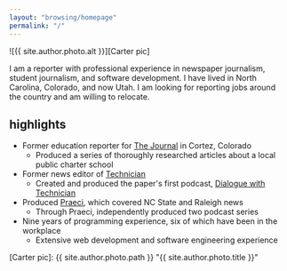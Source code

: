 ```yaml
---
layout: "browsing/homepage"
permalink: "/"
---
```


![{{ site.author.photo.alt }}][Carter pic]

I am a reporter with professional experience in newspaper journalism, student journalism, and software development. I have lived in North Carolina, Colorado, and now Utah. I am looking for reporting jobs around the country and am willing to relocate.

## highlights

* Former education reporter for [The Journal] in Cortez, Colorado
    * Produced a series of thoroughly researched articles about a local public charter school
* Former news editor of [Technician]
    * Created and produced the paper's first podcast, [Dialogue with Technician]
* Produced [Praeci], which covered NC State and Raleigh news
    * Through Praeci, independently produced two podcast series
* Nine years of programming experience, six of which have been in the workplace
    * Extensive web development and software engineering experience


[Carter pic]: {{ site.author.photo.path }} "{{ site.author.photo.title }}"

[Dialogue with Technician]: https://overcast.fm/itunes1275744725/dialogue-with-technician
[Praeci]: http://praeci.com
[Technician]: http://technicianonline.com
[The Journal]: https://the-journal.com